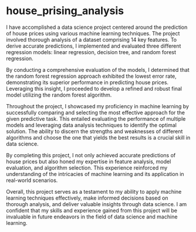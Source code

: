 # house_prising_analysis
I have accomplished a data science project centered around the prediction of house prices using various machine learning techniques. The project involved thorough analysis of a dataset comprising 14 key features. To derive accurate predictions, I implemented and evaluated three different regression models: linear regression, decision tree, and random forest regression.

By conducting a comprehensive evaluation of the models, I determined that the random forest regression approach exhibited the lowest error rate, demonstrating its superior performance in predicting house prices. Leveraging this insight, I proceeded to develop a refined and robust final model utilizing the random forest algorithm.

Throughout the project, I showcased my proficiency in machine learning by successfully comparing and selecting the most effective approach for the given predictive task. This entailed evaluating the performance of multiple models and leveraging data analysis techniques to identify the optimal solution. The ability to discern the strengths and weaknesses of different algorithms and choose the one that yields the best results is a crucial skill in data science.

By completing this project, I not only achieved accurate predictions of house prices but also honed my expertise in feature analysis, model evaluation, and algorithm selection. This experience reinforced my understanding of the intricacies of machine learning and its application in real-world scenarios.

Overall, this project serves as a testament to my ability to apply machine learning techniques effectively, make informed decisions based on thorough analysis, and deliver valuable insights through data science. I am confident that my skills and experience gained from this project will be invaluable in future endeavors in the field of data science and machine learning.
